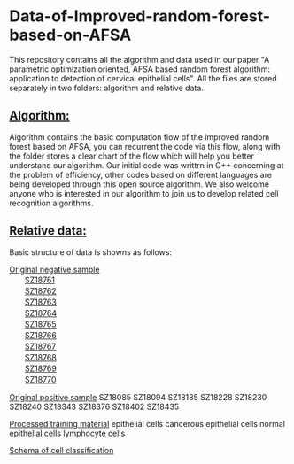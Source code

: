 Data-of-Improved-random-forest-based-on-AFSA
==
This repository contains all the algorithm and data used in our paper "A parametric optimization oriented, AFSA based random forest algorithm: application to detection of cervical epithelial cells". All the files are stored separately in two folders: algorithm and relative data.

[Algorithm:](https://github.com/zcwooo/Data-of-Improved-random-forest-based-on-AFSA/tree/master/data%20and%20algorithm/algorithm)
----
Algorithm contains the basic computation flow of the improved random forest based on AFSA, you can recurrent the code via this flow, along with the folder stores a clear chart of the flow which will help you better understand our algorithm. Our initial code was writtrn in C++ concerning at the problem of efficiency, other codes based on different languages are being developed through this open source algorithm. We also welcome anyone who is interested in our algorithm to join us to develop related cell recognition algorithms.

[Relative data:](https://github.com/zcwooo/Data-of-Improved-random-forest-based-on-AFSA/tree/master/data%20and%20algorithm/relative%20data)
----
Basic structure of data is showns as follows:

  [Original negative sample](https://github.com/zcwooo/Data-of-Improved-random-forest-based-on-AFSA/tree/master/data%20and%20algorithm/relative%20data/Original%20negative%20sample)<br>
  　　[SZ18761](https://github.com/zcwooo/Data-of-Improved-random-forest-based-on-AFSA/tree/master/data%20and%20algorithm/relative%20data/Original%20negative%20sample/SZ18761)<br>
  　　[SZ18762](https://github.com/zcwooo/Data-of-Improved-random-forest-based-on-AFSA/tree/master/data%20and%20algorithm/relative%20data/Original%20negative%20sample/SZ18762)<br>
  　　[SZ18763](https://github.com/zcwooo/Data-of-Improved-random-forest-based-on-AFSA/tree/master/data%20and%20algorithm/relative%20data/Original%20negative%20sample/SZ18763)<br>
  　　[SZ18764](https://github.com/zcwooo/Data-of-Improved-random-forest-based-on-AFSA/tree/master/data%20and%20algorithm/relative%20data/Original%20negative%20sample/SZ18764)<br>
  　　[SZ18765](https://github.com/zcwooo/Data-of-Improved-random-forest-based-on-AFSA/tree/master/data%20and%20algorithm/relative%20data/Original%20negative%20sample/SZ18765)<br>
  　　[SZ18766](https://github.com/zcwooo/Data-of-Improved-random-forest-based-on-AFSA/tree/master/data%20and%20algorithm/relative%20data/Original%20negative%20sample/SZ18766)<br>
  　　[SZ18767](https://github.com/zcwooo/Data-of-Improved-random-forest-based-on-AFSA/tree/master/data%20and%20algorithm/relative%20data/Original%20negative%20sample/SZ18767)<br>
  　　[SZ18768](https://github.com/zcwooo/Data-of-Improved-random-forest-based-on-AFSA/tree/master/data%20and%20algorithm/relative%20data/Original%20negative%20sample/SZ18768)<br>
  　　[SZ18769](https://github.com/zcwooo/Data-of-Improved-random-forest-based-on-AFSA/tree/master/data%20and%20algorithm/relative%20data/Original%20negative%20sample/SZ18769)<br>
  　　[SZ18770](https://github.com/zcwooo/Data-of-Improved-random-forest-based-on-AFSA/tree/master/data%20and%20algorithm/relative%20data/Original%20negative%20sample/SZ18770)<br>

[Original positive sample](https://github.com/zcwooo/Data-of-Improved-random-forest-based-on-AFSA/tree/master/data%20and%20algorithm/relative%20data/Original%20positive%20sample)
  SZ18085
  SZ18094
  SZ18185
  SZ18228
  SZ18230
  SZ18240
  SZ18343
  SZ18376
  SZ18402
  SZ18435

[Processed training material](https://github.com/zcwooo/Data-of-Improved-random-forest-based-on-AFSA/tree/master/data%20and%20algorithm/relative%20data/Processed%20training%20material)
  epithelial cells
    cancerous epithelial cells
    normal epithelial cells
  lymphocyte cells

[Schema of cell classification](https://github.com/zcwooo/Data-of-Improved-random-forest-based-on-AFSA/tree/master/data%20and%20algorithm/relative%20data/Schema%20of%20cell%20classification)
